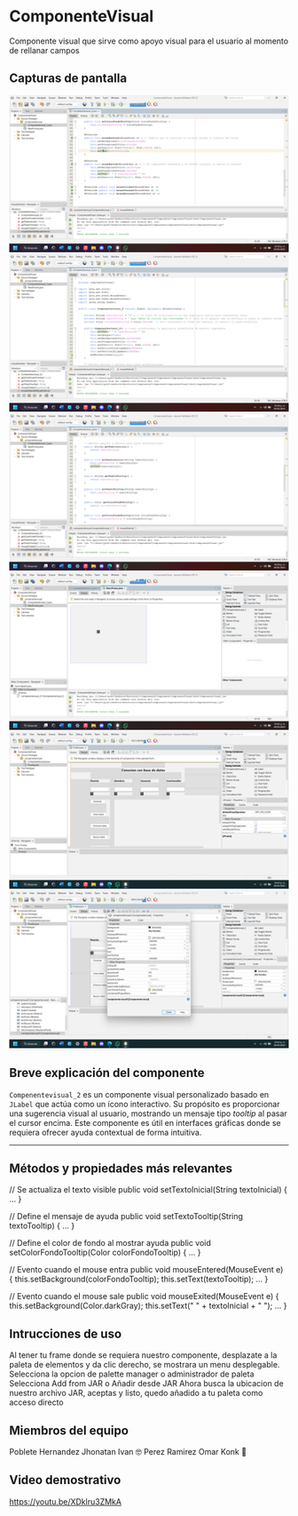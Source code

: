 # ComponenteVisual
Componente visual que sirve como apoyo visual para el usuario al momento de rellanar campos

##  Capturas de pantalla

![Captura 1](capturas/Captura%20de%20pantalla%20(1).png)
![Captura 2](capturas/Captura%20de%20pantalla%20(2).png)
![Captura 3](capturas/Captura%20de%20pantalla%20(3).png)
![Captura 4](capturas/Captura%20de%20pantalla%20(4).png)
![Captura 5](capturas/Captura%20de%20pantalla%20(5).png)
![Captura 6](capturas/Captura%20de%20pantalla%20(6).png)


##  Breve explicación del componente

`Compenentevisual_2` es un componente visual personalizado basado en `JLabel` que actúa como un ícono interactivo. Su propósito es proporcionar una sugerencia visual al usuario, mostrando un mensaje tipo *tooltip* al pasar el cursor encima. Este componente es útil en interfaces gráficas donde se requiera ofrecer ayuda contextual de forma intuitiva.

---

##  Métodos y propiedades más relevantes

// Se actualiza el texto visible
public void setTextoInicial(String textoInicial) { ... }

// Define el mensaje de ayuda
public void setTextoTooltip(String textoTooltip) { ... }

// Define el color de fondo al mostrar ayuda
public void setColorFondoTooltip(Color colorFondoTooltip) { ... }

// Evento cuando el mouse entra
public void mouseEntered(MouseEvent e) {
    this.setBackground(colorFondoTooltip);
    this.setText(textoTooltip);
    ...
}

// Evento cuando el mouse sale
public void mouseExited(MouseEvent e) {
    this.setBackground(Color.darkGray);
    this.setText(" " + textoInicial + " ");
    ...
}

## Intrucciones de uso

Al tener tu frame donde se requiera nuestro componente, desplazate a la paleta de elementos y da clic derecho, se mostrara un menu desplegable.
Selecciona la opcion de palette manager o administrador de paleta
Selecciona Add from JAR o Añadir desde JAR
Ahora busca la ubicacion de nuestro archivo JAR, aceptas y listo, quedo añadido a tu paleta como acceso directo

## Miembros del equipo

Poblete Hernandez Jhonatan Ivan 🤓
Perez Ramirez Omar Konk 🥸

## Video demostrativo

https://youtu.be/XDklru3ZMkA

